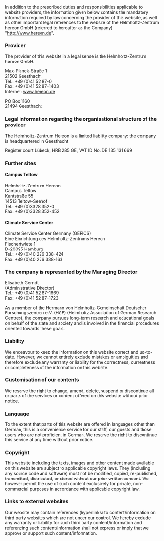 In addition to the prescribed duties and responsibilities applicable to website providers, the information given below contains the mandatory information required by law concerning the provider of this website, as well as other important legal references to the website of the Helmholtz-Zentrum hereon GmbH (referred to hereafter as the Company) "http://www.hereon.de".

### Provider
The provider of this website in a legal sense is the Helmholtz-Zentrum hereon GmbH.

Max-Planck-Straße 1  
21502 Geesthacht  
Tel.: +49 (0)41 52 87-0  
Fax: +49 (0)41 52 87-1403  
Internet: www.hereon.de

PO Box 1160  
21494 Geesthacht

### Legal information regarding the organisational structure of the provider
The Helmholtz-Zentrum Hereon is a limited liability company: the company is headquartered in Geesthacht

Register court Lübeck, HRB 285 GE, VAT ID No. DE 135 131 669

### Further sites
#### Campus Teltow
Helmholtz-Zentrum Hereon  
Campus Teltow  
Kantstraße 55  
14513 Teltow-Seehof  
Tel.: +49 (0)3328 352-0  
Fax: +49 (0)3328 352-452

#### Climate Service Center
Climate Service Center Germany (GERICS)  
Eine Einrichtung des Helmholtz-Zentrums Hereon  
Fischertwiete 1  
D-20095 Hamburg  
Tel.: +49 (0)40 226 338-424  
Fax: +49 (0)40 226 338-163

### The company is represented by the Managing Director
Elisabeth Gerndt  
(Administrative Director)  
Tel.: +49 (0)41 52 87-1669  
Fax: +49 (0)41 52 87-1723

As a member of the Hermann von Helmholtz-Gemeinschaft Deutscher Forschungszentren e.V. (HGF) (Helmholtz Association of German Research Centres), the company pursues long-term research and educational goals on behalf of the state and society and is involved in the financial procedures oriented towards these goals.

### Liability
We endeavour to keep the information on this website correct and up-to-date. However, we cannot entirely exclude mistakes or ambiguities and therefore exclude any warranty or liability for the correctness, currentness or completeness of the information on this website.

### Customisation of our contents
We reserve the right to change, amend, delete, suspend or discontinue all or parts of the services or content offered on this website without prior notice.

### Language
To the extent that parts of this website are offered in languages other than German, this is a convenience service for our staff, our guests and those users who are not proficient in German. We reserve the right to discontinue this service at any time without prior notice.

### Copyright
This website including the texts, images and other content made available on this website are subject to applicable copyright laws. They (including any source code and software) must not be modified, copied, re-published, transmitted, distributed, or stored without our prior written consent. We however permit the use of such content exclusively for private, non-commercial purposes in accordance with applicable copyright law.

### Links to external websites
Our website may contain references (hyperlinks) to content/information on third party websites which are not under our control. We hereby exclude any warranty or liability for such third party content/information and referencing such content/information shall not express or imply that we approve or support such content/information.
